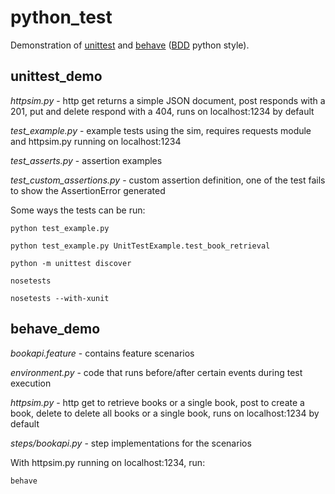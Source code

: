 # python_test
Demonstration of [unittest](https://docs.python.org/2/library/unittest.html) and [behave](http://pythonhosted.org/behave/) ([BDD](https://en.wikipedia.org/wiki/Behavior-driven_development) python style).


## unittest_demo

*httpsim.py* - http get returns a simple JSON document, post responds with a 201, put and delete respond with a 404, runs on localhost:1234 by default

*test_example.py* - example tests using the sim, requires requests module and httpsim.py running on localhost:1234

*test_asserts.py* - assertion examples

*test_custom_assertions.py* - custom assertion definition, one of the test fails to show the AssertionError generated

Some ways the tests can be run:

`python test_example.py`

`python test_example.py UnitTestExample.test_book_retrieval`

`python -m unittest discover`

`nosetests`

`nosetests --with-xunit`


## behave_demo

*bookapi.feature* - contains feature scenarios

*environment.py* - code that runs before/after certain events during test execution

*httpsim.py* - http get to retrieve books or a single book, post to create a book, delete to delete all books or a single book, runs on localhost:1234 by default

*steps/bookapi.py* - step implementations for the scenarios

With httpsim.py running on localhost:1234, run:

`behave`
